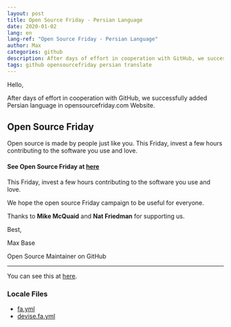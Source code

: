 ```yaml
---
layout: post
title: Open Source Friday - Persian Language
date: 2020-01-02
lang: en
lang-ref: "Open Source Friday - Persian Language"
author: Max
categories: github
description: After days of effort in cooperation with GitHub, we successfully added Persian language in opensourcefriday.com Website.
tags: github opensourcefriday persian translate
---
```


Hello,

After days of effort in cooperation with GitHub, we successfully added Persian language in opensourcefriday.com Website.
<!--more-->

## Open Source Friday

Open source is made by people just like you. This Friday, invest a few hours contributing to the software you use and love.

#### See Open Source Friday at [here](https://opensourcefriday.com/?locale=fa)

This Friday, invest a few hours contributing to the software you use and love.

We hope the open source Friday campaign to be useful for everyone.

Thanks to **Mike McQuaid** and **Nat Friedman** for supporting us.

Best,

Max Base

Open Source Maintainer on GitHub

---------

You can see this at [here](https://opensourcefriday.com/?locale=fa).

### Locale Files

- [fa.yml](https://github.com/github/opensourcefriday/blob/master/config/locales/fa.yml)
- [devise.fa.yml](https://github.com/github/opensourcefriday/blob/master/config/locales/devise.fa.yml)
